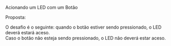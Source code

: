 Acionando um LED com um Botão

Proposta:

O desafio é o seguinte: quando o botão estiver sendo pressionado, o LED deverá estará aceso.   
Caso o botão não esteja sendo pressionado, o LED não deverá estar aceso.
